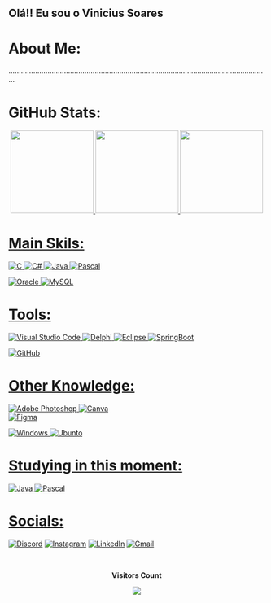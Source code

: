 ## Olá!! Eu sou o Vinicius Soares
# About Me:
...............................................................................................................................

# GitHub Stats:

  <div align="Center">
  <a href="https://github.com/SoaresVini">
   <img height="163em" src="https://github-readme-stats.vercel.app/api?username=SoaresVini&theme=great-gatsby&hide_border=true&include_all_commits=true&count_private=false"/>
   
   <img height="163em" src="https://github-readme-streak-stats.herokuapp.com/?user=SoaresVini&theme=great-gatsby&hide_border=true"/>
    
   <img height="163em" src="https://github-readme-stats.vercel.app/api/top-langs/?username=SoaresVini&theme=great-gatsby&hide_border=true&include_all_commits=true&count_private=false&layout=compact"/>
    
</div>

# Main Skils:
![C](https://img.shields.io/badge/c-0D1117.svg?style=for-the-badge&logo=c&logoColor=white)
![C#](https://img.shields.io/badge/c%23-0D1117.svg?style=for-the-badge&logo=c-sharp&logoColor=white) 
![Java](https://img.shields.io/badge/java-0D1117.svg?style=for-the-badge&logo=java&logoColor=white) 
![Pascal](https://img.shields.io/badge/-Pascal-0D1117?style=for-the-badge&logo=Pascal&labelColor=0D1117)

![Oracle](https://img.shields.io/badge/Oracle-0D1117?style=for-the-badge&logo=oracle&logoColor=white) 
![MySQL](https://img.shields.io/badge/mysql-0D1117.svg?style=for-the-badge&logo=mysql&logoColor=white) 


# Tools:

![Visual Studio Code](https://img.shields.io/badge/-Visual%20Studio%20Code-0D1117?style=for-the-badge&logo=visual-studio-code&logoColor=007ACC&labelColor=0D1117)
![Delphi](https://img.shields.io/badge/Delphi_RAD_Studio-0D1117?style=for-the-badge&logo=delphi&logoColor=white)
![Eclipse](https://img.shields.io/badge/-eclipse-0D1117?style=for-the-badge&logo=eclipse&logoColor=2C2255&labelColor=0D1117)
![SpringBoot](https://img.shields.io/badge/SpringBoot-0D1117?style=for-the-badge&logo=Spring&logoColor=white)

![GitHub](https://img.shields.io/badge/-GitHub-0D1117?style=for-the-badge&logo=github&labelColor=0D1117)

# Other Knowledge:
  
![Adobe Photoshop](https://img.shields.io/badge/adobephotoshop-0D1117.svg?style=for-the-badge&logo=adobephotoshop&logoColor=white) 
![Canva](https://img.shields.io/badge/Canva-0D1117.svg?style=for-the-badge&logo=Canva&logoColor=white) 	
![Figma](https://img.shields.io/badge/figma-0D1117.svg?style=for-the-badge&logo=figma&logoColor=white)
  
![Windows](https://img.shields.io/badge/-Windows-0D1117?style=for-the-badge&logo=windows&labelColor=0D1117)
![Ubunto](https://img.shields.io/badge/Ubuntu-0D1117?style=for-the-badge&logo=ubuntu&logoColor=0D1117)

# Studying in this moment:
![Java](https://img.shields.io/badge/java-0D1117.svg?style=for-the-badge&logo=java&logoColor=white) 
![Pascal](https://img.shields.io/badge/-Pascal-0D1117?style=for-the-badge&logo=Pascal&labelColor=0D1117)

# Socials:
[![Discord](https://img.shields.io/badge/Discord-%237289DA.svg?logo=discord&logoColor=white)](https://discord.gg/atreta#9896) 
[![Instagram](https://img.shields.io/badge/Instagram-%23E4405F.svg?logo=Instagram&logoColor=white)](https://www.instagram.com/soares_vini_/) 
[![LinkedIn](https://img.shields.io/badge/LinkedIn-%230077B5.svg?logo=linkedin&logoColor=white)](https://www.linkedin.com/in/vinicius-soares-50387b261/) 
[![Gmail](https://img.shields.io/badge/Gmail-D14836?logo=gmail&logoColor=white)]()
  
<div align="center">
<br><p align="centre"><b>Visitors Count</b></p>  
<p align="center"><img align="center" src="https://profile-counter.glitch.me/{SoaresVini}/count.svg" /></p> 
<br></div>
  
  
  

  
  
  
  


